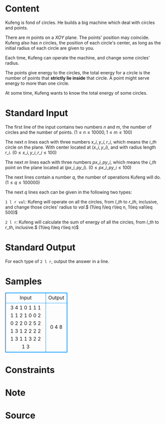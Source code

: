 
# Content

Kufeng is fond of circles. He builds a big machine which deal with circles and points.

There are $m$ points on a $XOY$ plane. The points' position may coincide. Kufeng also has $n$ circles, the position of each circle's center, as long as the initial radius of each circle are given to you.

Each time, Kufeng can operate the machine, and change some circles' radius.

The points give energy to the circles, the total energy for a circle is the number of points that **strictly lie inside** that circle. A point might serve energy to more than one circle.

At some time, Kufeng wants to know the total energy of some circles.

# Standard Input

The first line of the input contains two numbers $n$ and $m$, the number of circles and the number of points. $(1\leq n\leq 10000, 1\leq m\leq 100)$

The next $n$ lines each with three numbers $x\_{i}, y\_{i}, r\_{i}$, which means the $i\_{th}$ circle on the plane. With center located at $(x\_{i}, y\_{i})$, and with radius length $r\_{i}$.  $(0\leq x\_{i}, y\_{i}, r\_{i}\leq 100)$

The next $m$ lines each with three numbers $px\_{i}, py\_{i}$, which means the $i\_{th}$ point on the plane located at $(px\_{i}, py\_{i})$. $(0\leq px\_{i}, py\_{i}\leq 100)$

The next lines contain a number $q$, the number of operations Kufeng will do. $(1\leq q\leq 100000)$

The next $q$ lines each can be given in the following two types:

`1 l r val`: Kufeng will operate on all the circles, from $l\_{th}$ to $r\_{th}$, inclusive, and change those circles' radius to $val$.$ (1\leq l\leq r\leq n, 1\leq val\leq 500)$

`2 l r`: Kufeng will calculate the sum of energy of all the circles, from $l\_{th}$ to $r\_{th}$, inclusive.$ (1\leq l\leq r\leq n)$

# Standard Output

For each type of `2 l r`, output the answer in a line.

# Samples

<style>
        table,table tr th, table tr td { border:1px solid #0094ff; }
        table { width: 200px; min-height: 25px; line-height: 25px; text-align: center; border-collapse: collapse;}   
    </style>
<table>
	<tr>
		<td>Input</td>
		<td>Output</td>
	</tr>
<tr><td>3 4
1 0 1
1 1 1
1 2 1
0 0
2 0
2 2
0 2
5
2 1 3
1 2 2 2
2 1 3
1 1 3 2
2 1 3</td><td>0
4
8</td></tr></table>


# Constraints



# Note



# Source



